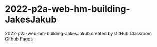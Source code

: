 # 2022-p2a-web-hm-building-JakesJakub
2022-p2a-web-hm-building-JakesJakub created by GitHub Classroom
[Github Pages](https://pslib-cz.github.io/2022-p2a-web-hm-building-JakesJakub/)

